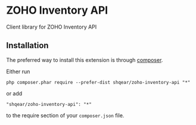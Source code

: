 ZOHO Inventory API
==================
Client library for ZOHO Inventory API

Installation
------------

The preferred way to install this extension is through [composer](http://getcomposer.org/download/).

Either run

```
php composer.phar require --prefer-dist shqear/zoho-inventory-api "*"
```

or add

```
"shqear/zoho-inventory-api": "*"
```

to the require section of your `composer.json` file.